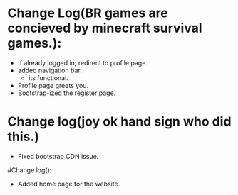 # Change Log(BR games are concieved by minecraft survival games.):
 - If already logged in; redirect to profile page.
 - added navigation bar.
    + its functional.
 - Profile page greets you.
 - Bootstrap-ized the register page.

# Change log(joy ok hand sign who did this.)
 - Fixed bootstrap CDN issue.

#Change log():
 -  Added home page for the website.
